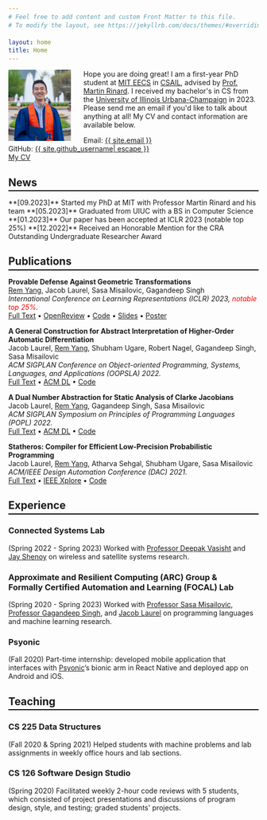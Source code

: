 ```yaml
---
# Feel free to add content and custom Front Matter to this file.
# To modify the layout, see https://jekyllrb.com/docs/themes/#overriding-theme-defaults

layout: home
title: Home
---
```

<img src="/assets/profile_pic.jpg" alt="Profile Picture" style="float:left; margin-right:5%" width="25%" />

Hope you are doing great! I am a first-year PhD student at [MIT EECS](https://www.eecs.mit.edu/) in [CSAIL](https://www.csail.mit.edu/), advised by [Prof. Martin Rinard](https://people.csail.mit.edu/rinard/). I received my bachelor's in CS from the [University of Illinois Urbana-Champaign](https://cs.illinois.edu/) in 2023. Please send me an email if you'd like to talk about anything at all! My CV and contact information are available below.  


<span style="display:block">Email: <a class="u-email" href="mailto:{{ site.email }}">{{ site.email }}</a></span>
<span>GitHub: <a href="https://github.com/{{ site.github_username | cgi_escape | escape }}"><span class="username">{{ site.github_username| escape }}</span></a></span>  
[My CV](/assets/RemYang_CV.pdf)
<br/>

## News ##
<hr style="margin-top:-1em; margin-bottom:1em; height:2px; background-color:black; border:none" />
**[09.2023]** Started my PhD at MIT with Professor Martin Rinard and his team  
**[05.2023]** Graduated from UIUC with a BS in Computer Science  
**[01.2023]** Our paper has been accepted at ICLR 2023 (notable top 25%)  
**[12.2022]** Received an Honorable Mention for the CRA Outstanding Undergraduate Researcher Award  

## Publications ##
<hr style="margin-top:-1em; margin-bottom:1em; height:2px; background-color:black; border:none" />

**Provable Defense Against Geometric Transformations**  
<u>Rem Yang</u>, Jacob Laurel, Sasa Misailovic, Gagandeep Singh  
_International Conference on Learning Representations (ICLR) 2023, <span style="color:red">notable top 25%</span>._  
[Full Text](/assets/ICLR2023_Final.pdf) &bull; [OpenReview](https://openreview.net/forum?id=ThXqBsRI-cY) &bull; [Code](https://github.com/uiuc-arc/CGT) &bull; [Slides](/assets/ICLR2023_Slides.pdf) &bull; [Poster](/assets/ICLR2023_Poster.pdf)

**A General Construction for Abstract Interpretation of Higher-Order Automatic Differentiation**  
Jacob Laurel, <u>Rem Yang</u>, Shubham Ugare, Robert Nagel, Gagandeep Singh, Sasa Misailovic  
_ACM SIGPLAN Conference on Object-oriented Programming, Systems, Languages, and Applications (OOPSLA) 2022._  
[Full Text](/assets/OOPSLA2022_Final.pdf) &bull; [ACM DL](https://dl.acm.org/doi/10.1145/3563324) &bull; [Code](https://github.com/uiuc-arc/AbstractAD)

**A Dual Number Abstraction for Static Analysis of Clarke Jacobians**  
Jacob Laurel, <u>Rem Yang</u>, Gagandeep Singh, Sasa Misailovic  
_ACM SIGPLAN Symposium on Principles of Programming Languages (POPL) 2022._  
[Full Text](/assets/POPL2022_Final.pdf) &bull; [ACM DL](https://dl.acm.org/doi/10.1145/3498718) &bull; [Code](https://github.com/uiuc-arc/DeepJ)

**Statheros: Compiler for Efficient Low-Precision Probabilistic Programming**  
Jacob Laurel, <u>Rem Yang</u>, Atharva Sehgal, Shubham Ugare, Sasa Misailovic  
_ACM/IEEE Design Automation Conference (DAC) 2021._  
[Full Text](/assets/DAC2021_Final.pdf) &bull; [IEEE Xplore](https://ieeexplore.ieee.org/document/9586276) &bull; [Code](https://github.com/uiuc-arc/Statheros)

## Experience ##
<hr style="margin-top:-1em; margin-bottom:1em; height:2px; background-color:black; border:none" />

### **Connected Systems Lab** ###
(Spring 2022 - Spring 2023) Worked with [Professor Deepak Vasisht](https://deepakv.web.illinois.edu/) and [Jay Shenoy](https://jayshenoy.web.illinois.edu/index.html) on wireless and satellite systems research.

### **Approximate and Resilient Computing (ARC) Group & <br> Formally Certified Automation and Learning (FOCAL) Lab** ###
(Spring 2020 - Spring 2023) Worked with [Professor Sasa Misailovic](https://misailo.cs.illinois.edu/), [Professor Gagandeep Singh](https://ggndpsngh.github.io/), and [Jacob Laurel](https://jsl1994.github.io/) on programming languages and machine learning research.

### **Psyonic** ###
(Fall 2020) Part-time internship: developed mobile application that interfaces with [Psyonic](https://www.psyonic.io/)’s bionic arm in React Native and deployed app on Android and iOS.

## Teaching ##
<hr style="margin-top:-1em; margin-bottom:1em; height:2px; background-color:black; border:none" />

### **CS 225 Data Structures** ###
(Fall 2020 & Spring 2021) Helped students with machine problems and lab assignments in weekly office hours and lab sections.  

### **CS 126 Software Design Studio** ###
(Spring 2020) Facilitated weekly 2-hour code reviews with 5 students, which consisted of project presentations and discussions of program design, style, and testing; graded students' projects.
